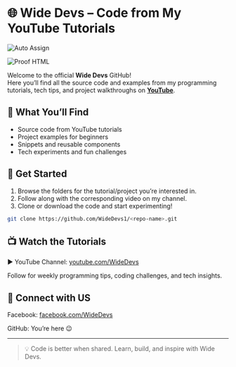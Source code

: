 # 🌐 Wide Devs – Code from My YouTube Tutorials

![Auto Assign](https://github.com/WideDevs1/demo-repository/actions/workflows/auto-assign.yml/badge.svg)

![Proof HTML](https://github.com/WideDevs1/demo-repository/actions/workflows/proof-html.yml/badge.svg)

Welcome to the official **Wide Devs** GitHub!  
Here you’ll find all the source code and examples from my programming tutorials, tech tips, and project walkthroughs on **[YouTube](https://youtube.com/@WideDevs)**.  

## 📂 What You’ll Find
- Source code from YouTube tutorials
- Project examples for beginners
- Snippets and reusable components
- Tech experiments and fun challenges

## 🚀 Get Started
1. Browse the folders for the tutorial/project you’re interested in.
2. Follow along with the corresponding video on my channel.
3. Clone or download the code and start experimenting!

```bash
git clone https://github.com/WideDevs1/<repo-name>.git
```

## 📺 Watch the Tutorials

▶ YouTube Channel: [youtube.com/WideDevs](https://youtube.com/WideDevs)

Follow for weekly programming tips, coding challenges, and tech insights.

## 🤝 Connect with US

Facebook: [facebook.com/WideDevs](https://facebook.com/widedevs)

GitHub: You’re here 😉

---

> 💡 Code is better when shared. Learn, build, and inspire with Wide Devs.
